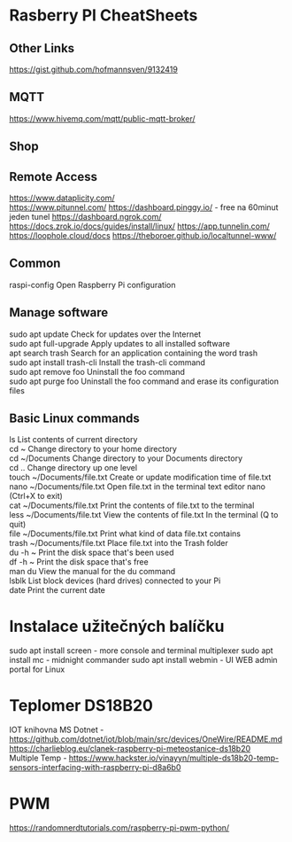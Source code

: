 # Rasberry PI CheatSheets


## Other Links
https://gist.github.com/hofmannsven/9132419

## MQTT
https://www.hivemq.com/mqtt/public-mqtt-broker/

## Shop
## Remote Access
https://www.dataplicity.com/  
https://www.pitunnel.com/
https://dashboard.pinggy.io/ - free na 60minut jeden tunel
https://dashboard.ngrok.com/
https://docs.zrok.io/docs/guides/install/linux/
https://app.tunnelin.com/
https://loophole.cloud/docs
https://theboroer.github.io/localtunnel-www/


## Common 
raspi-config Open Raspberry Pi configuration

## Manage software
sudo apt update Check for updates over the Internet  
sudo apt full-upgrade Apply updates to all installed software  
apt search trash Search for an application containing the word trash  
sudo apt install trash-cli Install the trash-cli command  
sudo apt remove foo Uninstall the foo command  
sudo apt purge foo Uninstall the foo command and erase its configuration files  

## Basic Linux commands
ls List contents of current directory  
cd ~ Change directory to your home directory  
cd ~/Documents Change directory to your Documents directory  
cd .. Change directory up one level  
touch ~/Documents/file.txt Create or update modification time of file.txt  
nano ~/Documents/file.txt Open file.txt in the terminal text editor nano (Ctrl+X to exit)  
cat ~/Documents/file.txt Print the contents of file.txt to the terminal  
less ~/Documents/file.txt View the contents of file.txt In the terminal (Q to quit)  
file ~/Documents/file.txt Print what kind of data file.txt contains  
trash ~/Documents/file.txt Place file.txt into the Trash folder  
du -h ~ Print the disk space that's been used  
df -h ~ Print the disk space that's free  
man du View the manual for the du command  
lsblk List block devices (hard drives) connected to your Pi  
date Print the current date  



# Instalace užitečných balíčku
sudo apt install screen - more console and terminal multiplexer
sudo apt install mc - midnight commander
sudo apt install webmin - UI WEB admin portal for Linux


# Teplomer DS18B20
IOT knihovna MS Dotnet -  https://github.com/dotnet/iot/blob/main/src/devices/OneWire/README.md  
https://charlieblog.eu/clanek-raspberry-pi-meteostanice-ds18b20  
Multiple Temp - https://www.hackster.io/vinayyn/multiple-ds18b20-temp-sensors-interfacing-with-raspberry-pi-d8a6b0  

# PWM
https://randomnerdtutorials.com/raspberry-pi-pwm-python/

